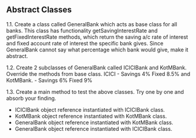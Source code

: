 ## Abstract Classes

1.1. Create a class called GeneralBank which acts as base class for all banks. This class has functionality getSavingInterestRate and getFixedInterestRate methods, which return the saving a/c rate of interest and fixed account rate of interest the specific bank gives. 
Since GeneralBank cannot say what percentage which bank would give, make it abstract.

1.2. Create 2 subclasses of GeneralBank called ICICIBank and KotMBank. Override the methods from base class. 
ICICI - Savings 4% Fixed 8.5% and KotMBank.  - Savings 6% Fixed 9%

1.3. Create a main method to test the above classes. Try one by one and absorb your finding.
- ICICIBank object reference instantiated with ICICIBank class.
- KotMBank object reference instantiated with KotMBank class.
- GeneralBank object reference instantiated with KotMBank class.
- GeneralBank object reference instantiated with ICICIBank class.
